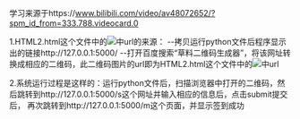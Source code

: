 学习来源于https://www.bilibili.com/video/av48072652/?spm_id_from=333.788.videocard.0

1.HTML2.html这个文件中的<img src="url">中url的来源：
  --拷贝运行python文件后程序显示出的链接http://127.0.0.1:5000/
  --打开百度搜索“草料二维码生成器”，将该网址转换成相应的二维码，此二维码图片的url即为HTML2.html这个文件中的<img src="url">中url
  
2.系统运行过程是这样的：运行python文件后，扫描浏览器中打开的二维码，然后跳转到http://127.0.0.1:5000/s这个网址并输入相应的信息后，点击submit提交后，
再次跳转到http://127.0.0.1:5000/m这个页面，并显示签到成功
  
  
